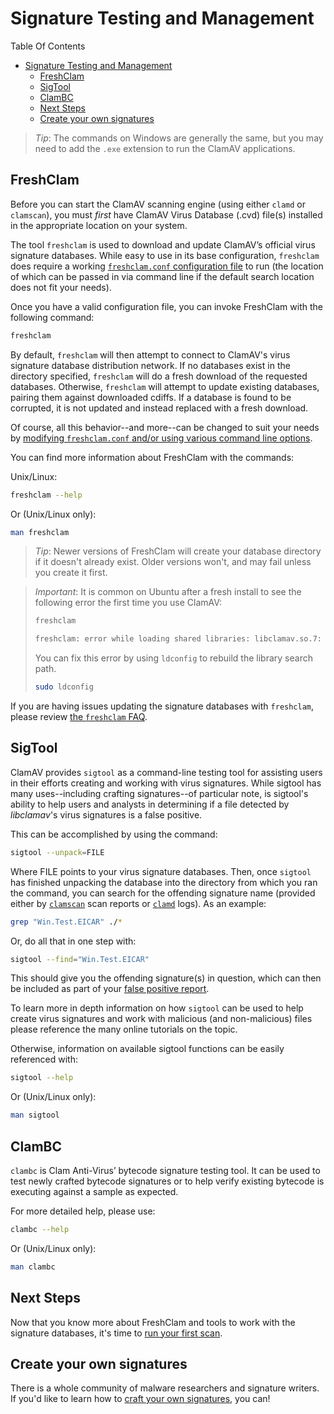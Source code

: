 # Signature Testing and Management

Table Of Contents

- [Signature Testing and Management](#signature-testing-and-management)
  - [FreshClam](#freshclam)
  - [SigTool](#sigtool)
  - [ClamBC](#clambc)
  - [Next Steps](#next-steps)
  - [Create your own signatures](#create-your-own-signatures)

> _Tip_: The commands on Windows are generally the same, but you may need to add the `.exe` extension to run the ClamAV applications.

## FreshClam

Before you can start the ClamAV scanning engine (using either `clamd` or `clamscan`), you must _first_ have ClamAV Virus Database (.cvd) file(s) installed in the appropriate location on your system.

The tool `freshclam` is used to download and update ClamAV’s official virus signature databases. While easy to use in its base configuration, `freshclam` does require a working [`freshclam.conf` configuration file](Configuration.md#freshclamconf) to run (the location of which can be passed in via command line if the default search location does not fit your needs).

Once you have a valid configuration file, you can invoke FreshClam with the following command:

```bash
freshclam
```

By default, `freshclam` will then attempt to connect to ClamAV's virus signature database distribution network. If no databases exist in the directory specified, `freshclam` will do a fresh download of the requested databases. Otherwise, `freshclam` will attempt to update existing databases, pairing them against downloaded cdiffs. If a database is found to be corrupted, it is not updated and instead replaced with a fresh download.

Of course, all this behavior--and more--can be changed to suit your needs by [modifying `freshclam.conf` and/or using various command line options](Configuration.md#freshclamconf).

You can find more information about FreshClam with the commands:

Unix/Linux:

```bash
freshclam --help
```

Or (Unix/Linux only):

```bash
man freshclam
```

> _Tip_: Newer versions of FreshClam will create your database directory if it doesn't already exist. Older versions won't, and may fail unless you create it first.

> _Important_: It is common on Ubuntu after a fresh install to see the following error the first time you use ClamAV:
> ```bash
> freshclam
>
> freshclam: error while loading shared libraries: libclamav.so.7: cannot open shared object   file: No such file or directory
> ```
>
> You can fix this error by using `ldconfig` to rebuild the library search path.
> ```bash
> sudo ldconfig
> ```

If you are having issues updating the signature databases with `freshclam`, please review [the `freshclam` FAQ](../../faq/faq-freshclam.md).

## SigTool

ClamAV provides `sigtool` as a command-line testing tool for assisting users in their efforts creating and working with virus signatures. While sigtool has many uses--including crafting signatures--of particular note, is sigtool's ability to help users and analysts in determining if a file detected by *libclamav*'s virus signatures is a false positive.

This can be accomplished by using the command:

```bash
sigtool --unpack=FILE
```

Where FILE points to your virus signature databases. Then, once `sigtool` has finished unpacking the database into the directory from which you ran the command, you can search for the offending signature name (provided either by [`clamscan`](Scanning.md#clamscan) scan reports or [`clamd`](Scanning.md#clamd) logs). As an example:

```bash
grep "Win.Test.EICAR" ./*
```

Or, do all that in one step with:

```bash
sigtool --find="Win.Test.EICAR"
```

This should give you the offending signature(s) in question, which can then be included as part of your [false positive report](https://www.clamav.net/reports/fp).

To learn more in depth information on how `sigtool` can be used to help create virus signatures and work with malicious (and non-malicious) files please reference the many online tutorials on the topic.

Otherwise, information on available sigtool functions can be easily referenced with:

```bash
sigtool --help
```

Or (Unix/Linux only):

```bash
man sigtool
```

## ClamBC

`clambc` is Clam Anti-Virus’ bytecode signature testing tool. It can be used to test newly crafted bytecode signatures or to help verify existing bytecode is executing against a sample as expected.

For more detailed help, please use:

```bash
clambc --help
```

Or (Unix/Linux only):

```bash
man clambc
```

## Next Steps

Now that you know more about FreshClam and tools to work with the signature databases, it's time to [run your first scan](Scanning.md).

## Create your own signatures

There is a whole community of malware researchers and signature writers. If you'd like to learn how to [craft your own signatures](../Signatures.md), you can!
